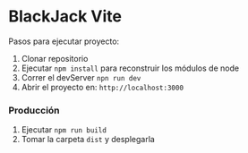 # BlackJack Vite

Pasos para ejecutar proyecto:

1. Clonar repositorio
2. Ejecutar ```npm install``` para reconstruir los módulos de node
3. Correr el devServer ```npn run dev```
4. Abrir el proyecto en: ```http://localhost:3000```

### Producción

1. Ejecutar ```npm run build```
2. Tomar la carpeta ```dist``` y desplegarla